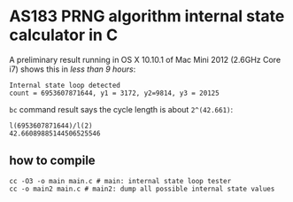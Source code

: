# AS183 PRNG algorithm internal state calculator in C

A preliminary result running in OS X 10.10.1 of Mac Mini 2012 (2.6GHz Core i7) shows this in *less than 9 hours*:

```
Internal state loop detected
count = 6953607871644, y1 = 3172, y2=9814, y3 = 20125
```

`bc` command result says the cycle length is about `2^(42.661)`:

```
l(6953607871644)/l(2)
42.66089885144506525546
```

## how to compile

```
cc -O3 -o main main.c # main: internal state loop tester
cc -o main2 main.c # main2: dump all possible internal state values
```

